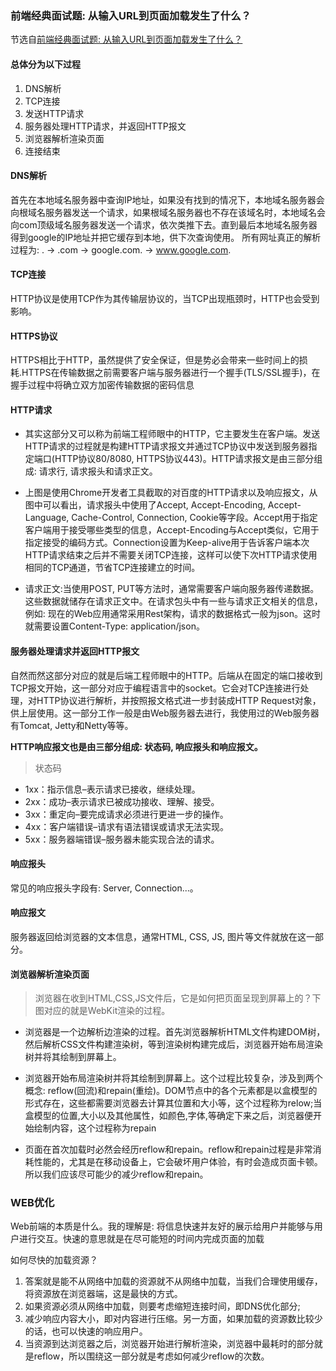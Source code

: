 ### 前端经典面试题: 从输入URL到页面加载发生了什么？
节选自[前端经典面试题: 从输入URL到页面加载发生了什么？](https://segmentfault.com/a/1190000006879700)

#### 总体分为以下过程
1. DNS解析
2. TCP连接
3. 发送HTTP请求
4. 服务器处理HTTP请求，并返回HTTP报文
5. 浏览器解析渲染页面
6. 连接结束

#### DNS解析
首先在本地域名服务器中查询IP地址，如果没有找到的情况下，本地域名服务器会向根域名服务器发送一个请求，如果根域名服务器也不存在该域名时，本地域名会向com顶级域名服务器发送一个请求，依次类推下去。直到最后本地域名服务器得到google的IP地址并把它缓存到本地，供下次查询使用。
所有网址真正的解析过程为: . -> .com -> google.com. -> www.google.com.

#### TCP连接
HTTP协议是使用TCP作为其传输层协议的，当TCP出现瓶颈时，HTTP也会受到影响。

#### HTTPS协议
HTTPS相比于HTTP，虽然提供了安全保证，但是势必会带来一些时间上的损耗.HTTPS在传输数据之前需要客户端与服务器进行一个握手(TLS/SSL握手)，在握手过程中将确立双方加密传输数据的密码信息


#### HTTP请求
- 其实这部分又可以称为前端工程师眼中的HTTP，它主要发生在客户端。发送HTTP请求的过程就是构建HTTP请求报文并通过TCP协议中发送到服务器指定端口(HTTP协议80/8080, HTTPS协议443)。HTTP请求报文是由三部分组成: 请求行, 请求报头和请求正文。
- 上图是使用Chrome开发者工具截取的对百度的HTTP请求以及响应报文，从图中可以看出，请求报头中使用了Accept, Accept-Encoding, Accept-Language, Cache-Control, Connection, Cookie等字段。Accept用于指定客户端用于接受哪些类型的信息，Accept-Encoding与Accept类似，它用于指定接受的编码方式。Connection设置为Keep-alive用于告诉客户端本次HTTP请求结束之后并不需要关闭TCP连接，这样可以使下次HTTP请求使用相同的TCP通道，节省TCP连接建立的时间。

- 请求正文:当使用POST, PUT等方法时，通常需要客户端向服务器传递数据。这些数据就储存在请求正文中。在请求包头中有一些与请求正文相关的信息，例如: 现在的Web应用通常采用Rest架构，请求的数据格式一般为json。这时就需要设置Content-Type: application/json。

#### 服务器处理请求并返回HTTP报文
自然而然这部分对应的就是后端工程师眼中的HTTP。后端从在固定的端口接收到TCP报文开始，这一部分对应于编程语言中的socket。它会对TCP连接进行处理，对HTTP协议进行解析，并按照报文格式进一步封装成HTTP Request对象，供上层使用。这一部分工作一般是由Web服务器去进行，我使用过的Web服务器有Tomcat, Jetty和Netty等等。

**HTTP响应报文也是由三部分组成: 状态码, 响应报头和响应报文。**

>状态码

- 1xx：指示信息–表示请求已接收，继续处理。
- 2xx：成功–表示请求已被成功接收、理解、接受。
- 3xx：重定向–要完成请求必须进行更进一步的操作。
- 4xx：客户端错误–请求有语法错误或请求无法实现。
- 5xx：服务器端错误–服务器未能实现合法的请求。

#### 响应报头
常见的响应报头字段有: Server, Connection...。
#### 响应报文 
服务器返回给浏览器的文本信息，通常HTML, CSS, JS, 图片等文件就放在这一部分。

#### 浏览器解析渲染页面
>浏览器在收到HTML,CSS,JS文件后，它是如何把页面呈现到屏幕上的？下图对应的就是WebKit渲染的过程。

- 浏览器是一个边解析边渲染的过程。首先浏览器解析HTML文件构建DOM树，然后解析CSS文件构建渲染树，等到渲染树构建完成后，浏览器开始布局渲染树并将其绘制到屏幕上。

- 浏览器开始布局渲染树并将其绘制到屏幕上。这个过程比较复杂，涉及到两个概念: reflow(回流)和repain(重绘)。DOM节点中的各个元素都是以盒模型的形式存在，这些都需要浏览器去计算其位置和大小等，这个过程称为relow;当盒模型的位置,大小以及其他属性，如颜色,字体,等确定下来之后，浏览器便开始绘制内容，这个过程称为repain

- 页面在首次加载时必然会经历reflow和repain。reflow和repain过程是非常消耗性能的，尤其是在移动设备上，它会破坏用户体验，有时会造成页面卡顿。所以我们应该尽可能少的减少reflow和repain。

### WEB优化
Web前端的本质是什么。我的理解是: 将信息快速并友好的展示给用户并能够与用户进行交互。快速的意思就是在尽可能短的时间内完成页面的加载

如何尽快的加载资源？

1. 答案就是能不从网络中加载的资源就不从网络中加载，当我们合理使用缓存，将资源放在浏览器端，这是最快的方式。
2. 如果资源必须从网络中加载，则要考虑缩短连接时间，即DNS优化部分;
3. 减少响应内容大小，即对内容进行压缩。另一方面，如果加载的资源数比较少的话，也可以快速的响应用户。
4. 当资源到达浏览器之后，浏览器开始进行解析渲染，浏览器中最耗时的部分就是reflow，所以围绕这一部分就是考虑如何减少reflow的次数。




